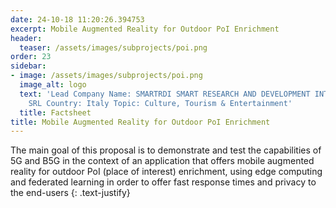 ```yaml
---
date: 24-10-18 11:20:26.394753
excerpt: Mobile Augmented Reality for Outdoor PoI Enrichment
header:
  teaser: /assets/images/subprojects/poi.png
order: 23
sidebar:
- image: /assets/images/subprojects/poi.png
  image_alt: logo
  text: 'Lead Company Name: SMARTRDI SMART RESEARCH AND DEVELOPMENT INTERNATIONAL
    SRL Country: Italy Topic: Culture, Tourism & Entertainment'
  title: Factsheet
title: Mobile Augmented Reality for Outdoor PoI Enrichment
---
```

The main goal of this proposal is to demonstrate and test the capabilities of 5G and B5G in the context of an application that offers mobile augmented reality for outdoor PoI (place of interest) enrichment, using edge computing and federated learning in order to offer fast response times and privacy to the end-users
{: .text-justify}

